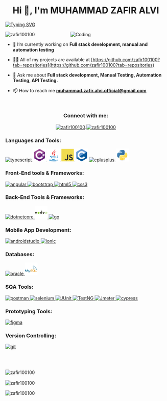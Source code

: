 <h1 align="center">Hi 👋, I'm MUHAMMAD ZAFIR ALVI</h1>

<a href="https://git.io/typing-svg">
    <img src="https://readme-typing-svg.demolab.com?font=Fira+Code&weight=200&size=18&duration=3000&pause=&color=9AAD24&vCenter=true&multiline=true&width=435&height=60&lines=A+passionate+Full+Stack+Developer+%26+SQA;Engineer+from+Bangladesh."
        alt="Typing SVG" />
</a>

<img align="right" alt="Coding" width="300"
    src="https://miro.medium.com/v2/resize:fit:720/format:webp/0*8HVwTXeE0s4ClEVp.jpeg">

<p align="left">
    <img src="https://komarev.com/ghpvc/?username=zafir100100&label=Profile%20views&color=0e75b6&style=flat"
        alt="zafir100100" />
</p>

- 🔭 I’m currently working on **Full stack development, manual and automation testing**

- 👨‍💻 All of my projects are available at [https://github.com/zafir100100?tab=repositories](https://github.com/zafir100100?tab=repositories)

- 💬 Ask me about **Full stack development, Manual Testing, Automation Testing, API Testing.**

- 📫 How to reach me **muhammad.zafir.alvi.official@gmail.com**

<br>

<h3 align="center">
    Connect with me:
</h3>
<p align="center">
    <a href="https://github.com/zafir100100" target="blank">
        <img align="center"
            src="https://raw.githubusercontent.com/rahuldkjain/github-profile-readme-generator/master/src/images/icons/Social/github.svg"
            alt="zafir100100" height="30" width="40" />
    </a>
    <a href="https://www.linkedin.com/in/zafir100100" target="blank">
        <img align="center"
            src="https://raw.githubusercontent.com/rahuldkjain/github-profile-readme-generator/master/src/images/icons/Social/linked-in-alt.svg"
            alt="zafir100100" height="30" width="40" />
    </a>
</p>

<h3 align="left">
    Languages and Tools:
</h3>
<p align="left">
    <a href="https://www.typescriptlang.org/" target="_blank" rel="noreferrer">
        <img src="https://cdn.jsdelivr.net/gh/devicons/devicon/icons/typescript/typescript-original.svg"
            alt="typescript" width="40" height="40" />
    </a>
    <a href="https://www.w3schools.com/cs/" target="_blank" rel="noreferrer">
        <img src="https://raw.githubusercontent.com/devicons/devicon/master/icons/csharp/csharp-original.svg"
            alt="csharp" width="40" height="40" />
    </a>
    <a href="https://www.java.com" target="_blank" rel="noreferrer">
        <img src="https://raw.githubusercontent.com/devicons/devicon/master/icons/java/java-original.svg" alt="java"
            width="40" height="40" /> 
    </a>
    <a href="https://developer.mozilla.org/en-US/docs/Web/JavaScript" target="_blank" rel="noreferrer">
        <img src="https://raw.githubusercontent.com/devicons/devicon/master/icons/javascript/javascript-original.svg"
            alt="javascript" width="40" height="40" />
    </a>
    <a href="https://www.cprogramming.com/" target="_blank" rel="noreferrer">
        <img src="https://raw.githubusercontent.com/devicons/devicon/master/icons/c/c-original.svg" alt="c" width="40"
            height="40" />
    </a>
    <a href="https://www.w3schools.com/cpp" target="_blank" rel="noreferrer">
        <img src="https://cdn.jsdelivr.net/gh/devicons/devicon/icons/cplusplus/cplusplus-original.svg"
            alt="cplusplus" width="40" height="40" />
    </a>
    <a href="https://www.python.org" target="_blank" rel="noreferrer">
        <img src="https://raw.githubusercontent.com/devicons/devicon/master/icons/python/python-original.svg"
            alt="python" width="40" height="40" />
    </a>
</p>


<h3 align="left">
    Front-End tools & Frameworks:
</h3>
<p align="left">
    <a href="https://angular.io/" target="_blank" rel="noreferrer">
        <img src="https://angular.io/assets/images/logos/angular/angular.svg"
            alt="angular" width="40" height="40" />
    </a>
    <a href="https://getbootstrap.com" target="_blank" rel="noreferrer">
        <img src="https://cdn.jsdelivr.net/gh/devicons/devicon/icons/bootstrap/bootstrap-original.svg"
            alt="bootstrap" width="40" height="40" />
    </a>
    <a href="https://www.w3.org/html/" target="_blank" rel="noreferrer">
        <img src="https://cdn.jsdelivr.net/gh/devicons/devicon/icons/html5/html5-original.svg"
            alt="html5" width="40" height="40" />
    </a>
    <a href="https://www.w3schools.com/css/" target="_blank" rel="noreferrer">
        <img src="https://cdn.jsdelivr.net/gh/devicons/devicon/icons/css3/css3-original.svg"
            alt="css3" width="40" height="40" />
    </a>
</p>


<h3 align="left">
    Back-End Tools & Frameworks:
</h3>
<p align="left">
    <a href="https://dotnet.microsoft.com" target="_blank" rel="noreferrer">
        <img src="https://cdn.jsdelivr.net/gh/devicons/devicon/icons/dotnetcore/dotnetcore-original.svg" alt="dotnetcore" width="40" height="40" />
    </a>
    <a href="https://nodejs.org" target="_blank" rel="noreferrer">
        <img src="https://raw.githubusercontent.com/devicons/devicon/master/icons/nodejs/nodejs-original-wordmark.svg"
            alt="nodejs" width="40" height="40" />
    </a>
    <a href="https://go.dev" target="_blank" rel="noreferrer">
        <img src="https://cdn.jsdelivr.net/gh/devicons/devicon/icons/go/go-original-wordmark.svg" alt="go" width="40" height="40" />
    </a>
</p>


<h3 align="left">
    Mobile App Development:
</h3>
<p align="left">
    <a href="https://developer.android.com" target="_blank" rel="noreferrer">
        <img src="https://cdn.jsdelivr.net/gh/devicons/devicon/icons/androidstudio/androidstudio-original.svg"
            alt="androidstudio" width="40" height="40" />
    </a>
    <a href="https://ionicframework.com/" target="_blank" rel="noreferrer">
        <img src="https://cdn.jsdelivr.net/gh/devicons/devicon/icons/ionic/ionic-original.svg"
            alt="ionic" width="40" height="40" />
    </a>
</p>


<h3 align="left">
    Databases:
</h3>
<p align="left">
    <a href="https://www.oracle.com/" target="_blank" rel="noreferrer">
        <img src="https://cdn.jsdelivr.net/gh/devicons/devicon/icons/oracle/oracle-original.svg"
            alt="oracle" width="40" height="40" />
    </a>
    <a href="https://www.mysql.com/" target="_blank" rel="noreferrer">
        <img src="https://raw.githubusercontent.com/devicons/devicon/master/icons/mysql/mysql-original-wordmark.svg"
            alt="mysql" width="40" height="40" />
    </a>
</p>


<h3 align="left">
    SQA Tools:
</h3>
<p align="left">
    <a href="https://postman.com" target="_blank" rel="noreferrer">
        <img src="https://www.vectorlogo.zone/logos/getpostman/getpostman-icon.svg" alt="postman" width="40"
            height="40" />
    </a>
    <a href="https://www.selenium.dev" target="_blank" rel="noreferrer">
        <img src="https://raw.githubusercontent.com/detain/svg-logos/780f25886640cef088af994181646db2f6b1a3f8/svg/selenium-logo.svg"
            alt="selenium" width="40" height="40" />
    </a>
    <a href="https://junit.org/" target="_blank" rel="noreferrer">
        <img src="https://avatars.githubusercontent.com/u/874086?s=200&v=4"
            alt="JUnit" width="40" height="40" />
    </a>
    <a href="https://testng.org" target="_blank" rel="noreferrer">
        <img src="https://e7.pngegg.com/pngimages/640/776/png-clipart-testng-logo-software-testing-software-framework-computer-icons-automation-testing-angle-text.png"
            alt="TestNG" width="40" height="40" />
    </a>
    <a href="https://jmeter.apache.org/" target="_blank" rel="noreferrer">
        <img src="http://jmeter.apache.org/images/jmeter.png"
            alt="Jmeter" width="80" height="40" />
    </a>
    <a href="https://www.cypress.io" target="_blank" rel="noreferrer">
        <img src="https://raw.githubusercontent.com/simple-icons/simple-icons/6e46ec1fc23b60c8fd0d2f2ff46db82e16dbd75f/icons/cypress.svg"
            alt="cypress" width="40" height="40" />
    </a>
</p>


<h3 align="left">
    Prototyping Tools:
</h3>
<p align="left">
    <a href="https://www.figma.com/" target="_blank" rel="noreferrer">
        <img src="https://www.vectorlogo.zone/logos/figma/figma-icon.svg" alt="figma" width="40" height="40" />
    </a>
</p>

<h3 align="left">
    Version Controlling:
</h3>
<p align="left">
    <a href="https://git-scm.com/" target="_blank" rel="noreferrer">
        <img src="https://www.vectorlogo.zone/logos/git-scm/git-scm-icon.svg" alt="git" width="40" height="40" />
    </a>
</p>

<br>
<br>

<p>
    <img align="center"
        src="https://github-readme-stats.vercel.app/api/top-langs?username=zafir100100&show_icons=true&locale=en&layout=compact&theme=dark"
        alt="zafir100100">
</p>
<p>
    <img align="center"
        src="https://github-readme-stats.vercel.app/api?username=zafir100100&show_icons=true&locale=en&hide=contribs,prs&theme=tokyonight"
        alt="zafir100100">
</p>
<p>
    <img align="center" src="https://github-readme-streak-stats.herokuapp.com/?user=zafir100100&theme=merko"
        alt="zafir100100">
</p>

